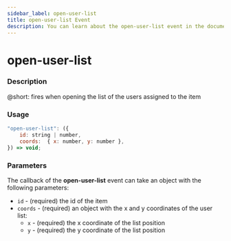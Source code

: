 ```yaml
---
sidebar_label: open-user-list
title: open-user-list Event
description: You can learn about the open-user-list event in the documentation of the DHTMLX JavaScript To Do List library. Browse developer guides and API reference, try out code examples and live demos, and download a free 30-day evaluation version of DHTMLX To Do List.
---
```


# open-user-list

### Description

@short: fires when opening the list of the users assigned to the item

### Usage

~~~js
"open-user-list": ({
    id: string | number,
    coords:  { x: number, y: number },
}) => void;
~~~

### Parameters

The callback of the **open-user-list** event can take an object with the following parameters:

- `id` - (required) the id of the item
- `coords` - (required) an object with the x and y coordinates of the user list:
    - `x` - (required) the x coordinate of the list position
    - `y` - (required) the y coordinate of the list position 